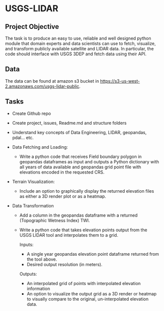 # USGS-LIDAR
## Project Objective
The task is to produce an easy to use, reliable and well designed python module that domain experts and data scientists can use to fetch, visualize, and transform publicly available satellite and LIDAR data. In particular, the code should interface with USGS 3DEP and fetch data using their API. 


## Data

The data can be found at amazon s3 bucket in https://s3-us-west-2.amazonaws.com/usgs-lidar-public.

## Tasks

* Create Github repo
* Create project, issues, Readme.md and structure folders
* Understand key concepts of Data Engineering, LIDAR, geopandas, pdal… etc.

* Data Fetching and Loading:
  * Write a python code that receives Field boundary polygon in geopandas dataframes as input and outputs a Python dictionary with all years of data           available and geopandas grid point file with elevations encoded in the requested CRS.

* Terrain Visualization:
  * Include an option to graphically display the returned elevation files as either a 3D render plot or as a heatmap. 

* Data Transformation 
  * Add a column in the geopandas dataframe with a returned (Topographic Wetness Index) TWI.
  * Write a python code that takes elevation points output from the USGS LIDAR tool and interpolates them to a grid.
    
    Inputs:
      * A single year geopandas elevation point dataframe returned from the tool above.
      * Desired output resolution (in meters).    
    
    Outputs:

     * An interpolated grid of points with interpolated elevation information
     * An option to visualize the output grid as a 3D render or heatmap to visually compare to the original, un-interpolated elevation data.

